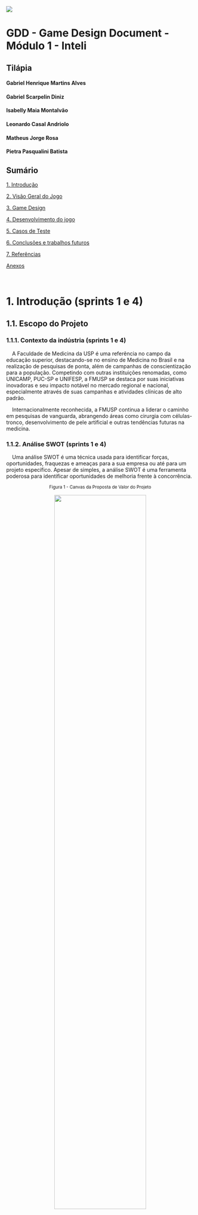 <img src="../src/assets/logointeli.png">


# GDD - Game Design Document - Módulo 1 - Inteli

## Tilápia

#### Gabriel Henrique Martins Alves
#### Gabriel Scarpelin Diniz
#### Isabelly Maia Montalvão
#### Leonardo Casal Andriolo
#### Matheus Jorge Rosa
#### Pietra Pasqualini Batista

## Sumário

[1. Introdução](#c1)

[2. Visão Geral do Jogo](#c2)

[3. Game Design](#c3)

[4. Desenvolvimento do jogo](#c4)

[5. Casos de Teste](#c5)

[6. Conclusões e trabalhos futuros](#c6)

[7. Referências](#c7)

[Anexos](#c8)

<br>


# <a name="c1"></a>1. Introdução (sprints 1 e 4)

## 1.1. Escopo do Projeto

### 1.1.1. Contexto da indústria (sprints 1 e 4)

&nbsp;&nbsp;&nbsp;&nbsp;A Faculdade de Medicina da USP é uma referência no campo da educação superior, destacando-se no ensino de Medicina no Brasil e na realização de pesquisas de ponta, além de campanhas de conscientização para a população. Competindo com outras instituições renomadas, como UNICAMP, PUC-SP e UNIFESP, a FMUSP se destaca por suas iniciativas inovadoras e seu impacto notável no mercado regional e nacional, especialmente através de suas campanhas e atividades clínicas de alto padrão.

&nbsp;&nbsp;&nbsp;&nbsp;Internacionalmente reconhecida, a FMUSP continua a liderar o caminho em pesquisas de vanguarda, abrangendo áreas como cirurgia com células-tronco, desenvolvimento de pele artificial e outras tendências futuras na medicina.

### 1.1.2. Análise SWOT (sprints 1 e 4)

&nbsp;&nbsp;&nbsp;&nbsp;Uma análise SWOT é uma técnica usada para identificar forças, oportunidades, fraquezas e ameaças para a sua empresa ou até para um projeto específico. Apesar de simples, a análise SWOT é uma ferramenta poderosa para identificar oportunidades de melhoria frente à concorrência.

<div align="center">

<sub>Figura 1 - Canvas da Proposta de Valor do Projeto</sub>

<img src="./other/analise_swot.png" width="70%">

<sup>Fonte: Material produzido pelos autores (2024)</sup></div>

&nbsp;&nbsp;&nbsp;&nbsp;Com a análise SWOT, foi possível observar características importantes, tais como os projetos sociais realizados pela Faculdade de Medicina da USP (FMUSP) e a carência de ferramentas tecnológicas para esses projetos sociais. Associados a esses pontos, destacam-se algumas oportunidades, como o amplo público atendido pela FMUSP e, sobretudo, a crescente digitalização mundial. Nesse contexto, o 'Game' foi desenvolvido com o objetivo de atenuar os pontos fracos, potencializar ainda mais os pontos fortes e aproveitar as oportunidades.

### 1.1.3. Descrição da Solução Desenvolvida (sprints 1 e 4)

&nbsp;&nbsp;&nbsp;&nbsp;A falta de conscientização sobre prevenção, primeiros socorros e informações inadequadas sobre queimaduras, em especial em populações vulneráveis, influi na alta incidência de queimaduras, que se torna uma das maiores causas de lesões traumáticas no mundo.<br>

&nbsp;&nbsp;&nbsp;&nbsp;São registrados cerca de 1 milhão de novos casos anualmente no Brasil, e acredita-se que 90% das queimaduras seriam evitadas com devida educação e conscientização da população. Grande parte das queimaduras registradas ocorrem em ambiente residencial e em atividades de lazer, abrangendo, em maioria, homens de 20 a 39 anos. <br>

&nbsp;&nbsp;&nbsp;&nbsp;O game visa conscientizar a população, em especial as vulneráveis, sobre queimaduras, à medida que fornece informações embasadas para estimular a educação de prevenção de queimaduras, além de auxiliar nos primeiros socorros e desmitificar métodos inapropriados de tratamentos.<br>

&nbsp;&nbsp;&nbsp;&nbsp;O game deverá ser acessado pelos smartphones dos estudantes e poderá ser utilizado durante as campanhas de conscientização promovidas pela Faculdade de Medicina da USP ou quando da preferência do usuário. A solução impulsiona os benefícios já fornecidos pelas campanhas de conscientização através de seu aspecto lúdico e divertido de compartilhar informações e combater desinformações. <br>

&nbsp;&nbsp;&nbsp;&nbsp;O critério de sucesso será a satisfação do jogador durante o processo de conscientização através de um game. Para avaliarmos tal critério, uma pesquisa de satisfação será realizada ao final do game, levando em consideração fatores como diversão, jogabilidade e transmissão de conhecimento.


### 1.1.4. Proposta de Valor (sprints 1 e 4)

&nbsp;&nbsp;&nbsp;&nbsp;A proposta de valor, é a essência do que um produto ou serviço oferece aos clientes e como atende às suas necessidades. Desenvolvida em torno do perfil do cliente e da proposta de valor da empresa, a proposta de valor busca alinhar os ganhos desejados, dores enfrentadas e trabalhos a serem realizados pelos clientes com os benefícios oferecidos, problemas resolvidos e produtos/serviços específicos da empresa. Essa ideia foi apresentada por Alexander Osterwalder e sua equipe em seu livro "Value Proposition Design: How to Create Products and Services Customers Want".

<div align="center">

<sub>Figura 2 - Canvas da Proposta de Valor do Projeto</sub>

<img src=".\other\canvas_proposta_valor.png" width="100%">

<sup>Fonte: Material produzido pelos autores (2024)</sup>
</div>

&nbsp;&nbsp;&nbsp;&nbsp;As maneiras pelas quais nosso jogo se conecta com o perfil do cliente, solucionando suas principais necessidades e impulsionando seus atuais ganhos foram esclarecidas com a elaboração desse canvas. Uma estratégia para enfrentar o problema do cliente de maneira objetiva foi traçada em conjunto com a análise SWOT e, com base nessas informações, o desenvolvimento inicial foi iniciado. 

&nbsp;&nbsp;&nbsp;&nbsp;Tendo em vista o perfil do cliente analisado através do *value proposition canvas*, ao observarmos suas dores, ganhos e necessidades, desenvolvemos uma proposta de solução totalmente gamificada. Essa proposta visa envolver os jovens, proporcionando-lhes um ambiente divertido que cumpra o principal objetivo do projeto: a conscientização. Destacamos, sobretudo, a necessidade de algo versátil e atrativo para o público-alvo, oferecendo uma experiência única e divertida, a fim de disseminar entre diversas pessoas e conscientizar cada vez mais a população.

### 1.1.5. Matriz de Riscos (sprints 1 e 4)

&nbsp;&nbsp;&nbsp;&nbsp;A Matriz de Riscos, também chamada de Matriz de Probabilidade e Impacto, é uma ferramenta utilizada para avaliar qual a probabilidade de um evento acontecer e qual o impacto que ele teria na empresa ou projeto.

&nbsp;&nbsp;&nbsp;&nbsp;A matriz é eficiente quando há a necessidade de priorizar os riscos, sejam eles negativos (as ameaças) ou positivos (as oportunidades), ou seja, analisar e visualizar quais riscos merecem mais atenção no momento, auxiliando na criação de planos de ação para prevenir ou potencializar tal risco. 

&nbsp;&nbsp;&nbsp;&nbsp;A fim de gerenciar os riscos do nosso produto, a equipe construiu os gráficos (Imagem XX e Imagem YY) que representam nossas ameaças e oportunidades e, contribuem efetivamente para o planejamento de planos de ação.

<div align="center">

<sub>Figura 3 - Matriz de Riscos</sub>

<img src="./other/matriz_de_riscos.jpg" width="60%">

<sup>Fonte: Material produzido pelos autores (2024)</sup>
</div>

<div align="center">

<sub>Figura 4 - Matriz de Oportunidades</sub>

<img src="./other/matriz_de_oportunidades.png" width="60%">

<sup>Fonte: Material produzido pelos autores (2024)</sup>
</div>

\# | Plano de ações:
--- | ---
1 | Atraso nas entregas dos afazeres: Apesar da equipe ser bem organizada com prazos e datas, o atraso nas entregas do backlog tem probabilidade de ocorrência média e impacto também médio. A solução ideal é realizar encontros breves diariamente (daily), para que todos os membros do grupo estejam cientes do andamento das funções individuais e coletivas, evitando sobrecargas e obstáculos desnecessários no desenvolvimento do projeto.
2 | Queda da internet durante o desenvolvimento do projeto: De forma geral, quedas e instabilidades na conexão estão fora do controle da equipe, sendo assim, não há efetivamente o que fazer além de esperar. No entanto, a probabilidade de que isso aconteça é baixa e o impacto seria médio, pois parte do desenvolvimento do projeto não requer uma conexão constante à internet.
3 | Falha no sistema do jogo: Para evitar falhas no sistema, a equipe realizará diversos testes para assegurar que tudo ocorrerá como o planejado. Caso aconteça algum imprevisto ou equívoco da nossa parte, realizaremos uma análise profunda para encontrar a raiz do problema e consertá-la.
4 | Não achar equilíbrio entre diversão e educação: Um dos nossos principais desafios é criar um jogo que conscientize a população, e que, ao mesmo tempo, seja divertido e envolvente. Caso o jogo seja focado na diversão, falharemos na entrega de educação, e vice-versa. Para tentar evitar ao máximo essa problemática, faremos testes com pessoas à nossa volta que sejam do público alvo do jogo para que termos críticas e feedbacks no que melhorar.
5 | O usuário não aprender com o jogo: Como um dos objetivos é a conscientização através do jogo, algumas soluções que a equipe entende como necessária e irá implementar para evitar o risco do usuário não aprender com o jogo são, garantir que o conteúdo educacional seja apresentado de maneira clara e concisa, aplicar o conhecimento adquirido em minigames durante o jogo e, utilizar de efeitos sonoros para indicar que uma ação foi satisfatória ou não. 
6 | Falta de comprometimento do grupo: A equipe está bastante empenhada para que o desenvolvimento do projeto seja o mais agradável possível, por isso essa problemática apresenta baixa probabilidade de ocorrência, no entanto, o impacto que a falta de comprometimento teria é alta e o melhor plano de ação para prevenir isso é a comunicação transparente e amigável entre os membros.
7 | Usuário sem acesso às tecnologias necessárias para jogar: Um dos principais motivos para a criação desse jogo é com o intuito de levar o conhecimento a todos, mas principalmente para aqueles que não tem fácil acesso à educação. Por esse motivo, a acessibilidade é uma prioridade e preocupação para a equipe. Para atingir  o máximo de usuário possível, a equipe tentará de tudo para oferecer o jogo além de mobile, mas que também funcione em uma versão web. Além disso, o jogo poderá ser executado em dispositivos mais antigos e que tenham menos capacidade de processamento. 
8 | Problemas com a trilha sonora: Uma ameaça de probabilidade e impacto baixos, pois se houver qualquer imprevisto com a trilha sonora, isso não irá impactar a mensagem ou a jogabilidade do jogo. O plano de ação é analisar e entender a raiz do problema e efetuar as alterações necessárias, além de realizar diversos testes em dispositivos diferentes.
9 | Erros/Alterações visuais (ex: erros gramaticais): Ainda que a equipe Tilápia seja cuidadosa, é normal que aconteçam erros e alterações visuais durante o desenvolvimento do jogo. Por se tratar de falhas relativamente simples de serem resolvidas, o impacto acaba sendo baixo. A solução mais eficiente para ambos é a atenção redobrada para evitar erros e, no caso das alterações puramente estéticas, para não tirar o foco do que realmente importa.
10 | O usuário não se engaja com o jogo: Por ser um jogo com o intuito educativo, é possível que haja problemas no engajamento do usuário. Para evitar ao máximo essa problemática, a equipe desenvolverá no jogo elementos de recompensa para motivar o usuário, como por exemplo, método de pontuação e vida, quiz e tempos limitados para a realização dos objetivos. Além disso, o jogo fica cada vez mais desafiador à medida que o jogador ganha experiência e familiaridade. 
11 | Sobrecarga em relação à habilidades (ex: membros que sabem programar melhor que outros): A probabilidade de haver uma sobrecarga de funções nos membros que têm mais facilidade e familiaridade com programação é alta, no entanto isso terá um impacto significativo à medida que as responsabilidades ficarão desproporcionais em relação ao resto do grupo. Para esse problema, a solução é misturar o grupo para que todos trabalhem em todas as áreas do projeto, mesmo aqueles que têm dificuldades.
12 | O usuário tem dificuldade em entender a dinâmica e mecânica do jogo: Entender como se joga um jogo é essencial para o sucesso do mesmo e a falha na compreensão pode gerar estresse e desinteresse. Para que isso não aconteça, a jogabilidade deve estar alinhada com nível do usuário e o tutorial deve ser bem informativo e esclarecedor, para que o jogo siga um fluxo divertido e intuitivo.
13 | Concorrência com outros jogos: A concorrência com outros jogos é um risco de probabilidade alta e impacto também alto, visto que poderíamos perder clientes, dito isso, uma solução viável seria desenvolver novas estratégias de marketing para o jogo e garantir atualizações que inovem o produto.

## 1.2. Requisitos do Projeto (sprints 1 e 2)

&nbsp;&nbsp;&nbsp;&nbsp;Esta seção tem como objetivo fornecer uma visão abrangente e detalhada dos requisitos essenciais que orientarão o desenvolvimento do projeto. Aqui, serão delineadas as funcionalidades, características e restrições fundamentais para garantir a compreensão unificada entre a equipe de desenvolvimento e o cliente.

<div align="center">
<sub>Tabela X - Requisitos do cliente</sub>
</div>

\# | Requisito do cliente 
--- | ---
1|Ensinar quais são as três camadas da pele;
2|Falar sobre a espessura das camadas da pele e qual a relação delas com os tipos de queimadura;
3|Definir os diferentes tipos de queimadura;
4|Dizer por que uma queimadura profunda não dói;
5|O jogo deve ser compatível com mobile;
6|A paleta de cores deve ser da FMUSP e do INTELI;
7|Tempo limitado apenas com a intenção de capacitação, sendo uma experiência única, de aproximadamente 15 minutos;
8|Jogo tem de atrair o interesse dos alunos;
9|Deve ter recompensas, pontuação, recordes;
10|Pode ser expandido para fora das escolas;
11|O jogo não aborda formas de tratamento;
12|Focar na prevenção e no que NÃO fazer;
13|Desmistificação de mitos.

\# | Requisito do grupo 
--- | ---
1 | No jogo deve ser implementado um menu inicial com um botão “inciar”;
2 |O jogo deve conter uma sala de recepção, sala de espera para os pacientes, Farmácia com questionário e uma biblioteca com livros para se adquirir conhecimento;
3 |Deve ser adicionado ao jogo um sistema de recompensa tendo como base o tempo de atendimento, os acertos no questionário e a satisfação do cliente;
4 |Adicionar efeitos sonoros, música de fundo por meio do framework phaser; 
5 | deve ter animações que serão feitas com spritesheet;
6 |Irá conter uma arte gráfica pixelada, feita com auxílio do piskel;
7 |Inputs de movimentação com o touch screen de dispositivos mobile
8 |Implementação de movimento vetorial para normalização de velocidade;
9 |Programar mudança de cenas para ter um código funcional do menu;
10 |Adicionar animações ao personagem com spritesheet;
11 |Adicionar tecla de input para interação com outros objetos ou personagens;
12 |Fazer quiz na Farmácia com mudança de cenas;
13 |O jogo deve ser rápido, com um tempo de duração de em média 10 minutos;
14 |Terá possibilidade de rejogabilidade;
15 |Adquirir pontos em forma de conhecimento e remédio com estilo mágico para não passar a impressão de ser um remédio verdadeiro;
16 |Ter a logo do Hospital das Clínicas, entre outras referências;
17 |Ter uma grande sala com foco no personagem, utilizando dinâmica de câmeras;
18 |Caixa de diálogo com NPC para instruir o personagem principal sobre quais serão seus próximos passos.

&nbsp;&nbsp;&nbsp;&nbsp;Listar esses pontos em uma tabela auxiliou o grupo a se organizar melhor para a produção de requisitos alinhados com os do cliente e a ter um maior entendimento do projeto, visando sempre o atenditmento dos pedidos do cliente. E, ao mesmo tempo, ajudou o grupo a organizar as tarefas de forma eficiente, ou seja, abrangendo todos os pontos listados e propotcionando uma divisão igualitária dessas tarefas.

## 1.3. Público-alvo do Projeto (sprint 2)

&nbsp;&nbsp;&nbsp;&nbsp;De acordo com Kotler (2000), também conhecido como o “pai do marketing”, o público alvo é o grupo de consumidores que possui necessidades semelhantes àquelas que a empresa atende. O público alvo pode ser dividido em diversos fatores tais quais: geografia, demografia, psicografia e comportamento. 

&nbsp;&nbsp;&nbsp;&nbsp;O nosso jogo é pensado e destinado à adolescentes e jovens adultos que fazem parte de comunidades e regiões carentes com acesso limitado à educação, visto que o objetivo principal do projeto é a conscientização e 90% dos incidentes envolvendo queimaduras são reportados em locais onde a população é leiga. 


&nbsp;&nbsp;&nbsp;&nbsp;Portanto, para que a magnitude da influência e impacto gerado do nosso produto seja positiva, definimos o público alvo levando em consideração os aspectos demográficos, especificamente a idade, renda e educação. 
Posto isso, foi entendido que a definição adequada do público alvo aumenta a magnitude da influência e impacto gerado, o que vai de acordo com o nosso objetivo principal.

# <a name="c2"></a>2. Visão Geral do Jogo (sprint 2)

## 2.1. Objetivos do Jogo (sprint 2)

&nbsp;&nbsp;&nbsp;&nbsp;O objetivo de um jogo geralmente é a meta que os jogadores devem alcançar para vencer ou progredir. Pode envolver completar tarefas específicas, resolver quebra-cabeças, derrotar inimigos, acumular pontos, entre outros desafios.

&nbsp;&nbsp;&nbsp;&nbsp;Para o nosso jogo, o objetivo é atender o máximo de pacientes em um tempo determinado passando por um ciclo de estudo e prática, obtendo assim uma pontuação final que pode ser superada a cada novo ciclo. Isso incentiva que os jogadores equilibram eficiência no atendimento e aprimoramento de habilidades através da aprendizagem.

## 2.2. Características do Jogo (sprint 2)

### 2.2.1. Gênero do Jogo (sprint 2)

&nbsp;&nbsp;&nbsp;&nbsp;O gênero se refere à classificação ou categoria que descreve o estilo e a mecânica de jogo predominantes. Cada gênero tem características específicas que definem como os jogadores interagem com o jogo e o que podem esperar dele em termos de jogabilidade, narrativa e objetivos.

&nbsp;&nbsp;&nbsp;&nbsp;O nosso jogo simula a atuação de um médico na triagem dos pacientes, portanto seu gênero é simulação. Como tal, o jogo oferece uma experiência imersiva e educativa, onde os jogadores podem aprender sobre prevenção de queimaduras e sobre o que deve-se ou não fazer logo após se queimar.

### 2.2.2. Plataforma do Jogo (sprint 2)

&nbsp;&nbsp;&nbsp;&nbsp;A plataforma de um jogo se refere ao ambiente ou sistema no qual o jogo é executado. Isso inclui dispositivos como computadores, consoles de videogame, smartphones, tablets, entre outros, e também o sistema operacional ou plataforma online que suporta a execução do jogo.

&nbsp;&nbsp;&nbsp;&nbsp;O jogo será desenvolvido para dispositivos móveis, como smartphones e tablets, e oferecerá uma experiência acessível e portátil. A interface será otimizada para telas sensíveis ao toque, permitindo aos jogadores interagirem intuitivamente com os elementos do jogo. Além disso, a natureza móvel desses dispositivos permitirá que os jogadores acessem o jogo em qualquer lugar, tornando-o conveniente para ser usado na educação.

&nbsp;&nbsp;&nbsp;&nbsp;A aplicação também poderá ser acessado via web, oferecendo flexibilidade adicional aos jogadores, que poderão jogar diretamente de seus navegadores sem a necessidade de downloads adicionais. Isso tornará o jogo acessível a uma ampla gama de dispositivos, garantindo que mais pessoas possam participar e aprender sobre a importância da prevenção de queimaduras.

### 2.2.3. Número de jogadores (sprint 2)

&nbsp;&nbsp;&nbsp;&nbsp;O número de jogadores de um jogo refere-se à quantidade de participantes que podem jogar simultaneamente ou de forma sequencial. Esse aspecto é fundamental na definição da dinâmica do jogo, determinando se é um jogo para um único jogador, para dois jogadores, ou para múltiplos jogadores. O número de jogadores pode influenciar elementos como competição, colaboração, estratégia e interação social dentro do jogo.

&nbsp;&nbsp;&nbsp;&nbsp;No contexto do nosso jogo sobre prevenção de queimaduras, a opção de um jogador oferecerá uma experiência individualizada e centrada no aprendizado. Isso permitirá um foco maior na absorção de informações e na prática de habilidades específicas, como identificar riscos de queimaduras e tomar decisões preventivas adequadas. Além disso, jogar sozinho pode facilitar a personalização da experiência de acordo com o ritmo e as necessidades individuais do jogador.

### 2.2.4. Títulos semelhantes e inspirações (sprint 2)

&nbsp;&nbsp;&nbsp;&nbsp;Títulos semelhantes e inspirações de um jogo referem-se a outros jogos que compartilham características, temas, mecânicas de jogo ou atmosfera semelhantes com o jogo que está sendo desenvolvido. Ao analisar títulos semelhantes, podemos identificar elementos que foram bem-sucedidos em outros jogos e incorporá-los ao nosso próprio projeto. Já as inspirações nos forneceram uma fonte de criatividade e direção para o desenvolvimento do jogo.

&nbsp;&nbsp;&nbsp;&nbsp;Para a concepção do jogo, foram utilizados os seguites jogos como referência de jogabilidade e design:

* [Overcooked](https://www.team17.com/games/overcooked/)<br>
* [Hospital Questiona](https://metodoquestiona.com.br/)<br>
* [Stardew Valley](https://www.stardewvalley.net/)<br>

### 2.2.5. Tempo estimado de jogo (sprint 5)

*Ex. O jogo pode ser concluído em 3 horas passando por todas as fases.*

*Ex. cada partida dura até 15 minutos*

# <a name="c3"></a>3. Game Design (sprints 2 e 3)

## 3.1. Enredo do Jogo (sprints 2 e 3)

&nbsp;&nbsp;&nbsp;&nbsp;O jogador encarna o papel de Residente, um jovem médico recentemente formado, prestes a iniciar sua jornada no desafiador mundo da medicina. Ao ingressar na equipe do pronto-socorro de queimaduras, ele é guiado pela experiente Dra. Tina, uma figura respeitada no campo da medicina de emergência.

&nbsp;&nbsp;&nbsp;&nbsp;Inicialmente, o Residente é confrontado com situações desafiadoras e momentos de incerteza, nos quais sua inexperiência se manifesta de maneira evidente. No entanto, à medida que ele se envolve em diagnósticos, tratamentos de emergência e tomadas de decisão rápidas, ele começa a perceber que sua verdadeira jornada como médico está apenas começando.

&nbsp;&nbsp;&nbsp;&nbsp;Ao longo do jogo, o Residente é confrontado com uma série de desafios que testam suas habilidades técnicas, sua eficiência e sua ética . Ele se encontra diante de pacientes cujas vidas dependem de suas decisões, exigindo coragem e determinação para superar obstáculos e salvar vidas.

&nbsp;&nbsp;&nbsp;&nbsp;À medida que o Residente avança em sua jornada, ele não apenas ganha confiança em suas habilidades clínicas, mas também cresce como profissional. Ele aprende lições importantes sobre a prevenção de queimaduras e o domínio sobre os procedimentos de primeiros socorros.

## 3.2. Personagens (sprints 2 e 3)

### 3.2.1. Controláveis

&nbsp;&nbsp;&nbsp;&nbsp;O termo "personagem controlável" refere-se àqueles avatares que são comandados pelo jogador através de comandos de movimento, ações, combate, dentre outros.

&nbsp;&nbsp;&nbsp;&nbsp;O jogo referido neste documento terá apenas um personagem controlável em jogo, porém o jogador poderá selecionar o sexo do protagonista, ou seja, haverá duas opções: O residente médico protagonista masculino e a residente médica protagonista feminina. Não será possível jogar com mais de um personagem controlável ao iniciar o jogo, portanto ele só poderá ser alterado quando o jogador retornar ao menu inicial. O nome do personagem controlável masculino é X e Y, o nome da protagonista feminina. O avatar controlável será um(a) residente médico(a) especializando-se na área de cirurgia plásticas, especialmente em casos de pacientes que sofreram queimaduras. X ou Y é guiado pela Dra. Tina durante seu expediente e possui habilidades para atender os pacientes, consultar livros na Biblioteca para adquirir conhecimento e responder às perguntas na Farmácia para receber o remédio (fictício) necessário para tratar o cliente.

### 3.2.2. Non-Playable Characters (NPC)


&nbsp;&nbsp;&nbsp;&nbsp;Personagens não controláveis (NPCs) são avatares que o jogador não possui controle direto, portanto não comandam seus movimentos e ações específicas. Em nosso projeto, haverá vários NPCs, dos quais 6 representarão os pacientes a serem atendidos pelo jogador através do personagem principal e um será a Dra. Tina, NPC responsável por guiar o jogador sobre o fluxo de jogabilidade e tutoriais em pontos específicos.

### 3.2.3. Diversidade e Representatividade dos Personagens

&nbsp;&nbsp;&nbsp;&nbsp;Considerando as personagens do game, analise se estas estão alinhadas ao público-alvo do jogo (seção 1.3), e compare-as dentro da realidade da sociedade brasileira. Por fim, discorra sobre qual é o impacto esperado da escolha dessas personagens.

## 3.3. Mundo do jogo (sprints 2 e 3)

### 3.3.1. Locações Principais e/ou Mapas (sprints 2 e 3)

&nbsp;&nbsp;&nbsp;&nbsp;O jogo se passa em um fase única e cíclica composta pelos seguintes ambientes:

&nbsp;&nbsp;&nbsp;&nbsp;Sala de Triagem: Onde os pacientes chegam ao hospital e são inicialmente avaliados pelo jogador, que, no papel do médico residente, avalia a gravidade das queimaduras dos pacientes. 

&nbsp;&nbsp;&nbsp;&nbsp;Consultório: Após a triagem, o paciente se desloca para o consultório, onde aguarda o médico voltar com seu tratamento.

&nbsp;&nbsp;&nbsp;&nbsp;Biblioteca: Um ambiente onde o jogador pode acessar informações sobre prevenção de queimaduras e procedimentos de primeiros socorros de acordo com o paciente que está atendendo.

&nbsp;&nbsp;&nbsp;&nbsp;Farmácia: Lugar em que o jogador aplica os conhecimentos adquiridos para que consiga o remédio (representativo) correto para que consiga tratar o paciente.

<div align="center">

<sub>Figura 5 - Mapa do Jogo</sub>

<img src="./other/mapa1.png" width="60%">

<sup>Fonte: Material produzido pelos autores (2024)</sup>
</div>

### 3.3.2. Navegação pelo mundo (sprints 2 e 3)

&nbsp;&nbsp;&nbsp;&nbsp;O jogador controla o médico residente, utilizando controles direcionais de dispositivos móveis tocando na tela e arrastando o dedo na direção desejada, possibilitando a movimentação de uma área para outra dentro dos limites do hospital e interagindo com possíveis objetos e pacientes por meio de uma colisão.

&nbsp;&nbsp;&nbsp;&nbsp;No jogo, o acesso às diferentes salas e ambientes é automático e não requer desbloqueio. No entanto, para interagir com objetos e pacientes e acessar certas funcionalidades, existem condições específicas a serem cumpridas.

&nbsp;&nbsp;&nbsp;&nbsp;Na sala de triagem, o jogador pode se mover livremente e deve se aproximar de um paciente para visualizar e avaliar seu prontuário. Após a avaliação, o paciente é transferido automaticamente para o consultório.

&nbsp;&nbsp;&nbsp;&nbsp;A Biblioteca está disponível para o Residente a qualquer momento. Para acessar as informações, basta colidir com uma estante. O conteúdo da Biblioteca permanece o mesmo, independente do paciente sendo atendido.

&nbsp;&nbsp;&nbsp;&nbsp;Na Farmácia, o Residente deve colidir com um objeto para iniciar um jogo de perguntas. As perguntas variam de acordo com o histórico do paciente, tornando essa funcionalidade disponível apenas após a triagem. Ao responder corretamente, o jogador recebe uma pílula de tratamento.

&nbsp;&nbsp;&nbsp;&nbsp;O Residente retorna ao consultório, onde o paciente o espera, para administrar o tratamento após identificar a medicação correta. Esse procedimento só é possível se o médico tiver triado o paciente corretamente e recebido a medicação após o quiz.


### 3.3.3. Condições climáticas e temporais (sprints 2 e 3)

&nbsp;&nbsp;&nbsp;&nbsp;No jogo, o tempo é um elemento que adiciona diversão e desafio à experiência do jogador. 
Um cronômetro é utilizado para medir o tempo que o jogador tem para completar cada ciclo de cuidado com o paciente no pronto-socorro de queimaduras. 

&nbsp;&nbsp;&nbsp;&nbsp;O desafio está em cumprir o máximo de ciclos no tempo estipulado, o que cria uma sensação de urgência e emoção. O jogador é recompensado com pontuações mais altas por sua eficiência e rapidez, incentivando repetições para melhorar o desempenho. No entanto, erros resultam na perda de tempo, tornando essencial tomar decisões cuidadosas e precisas durante o jogo. 

&nbsp;&nbsp;&nbsp;&nbsp;Em resumo, o cronômetro adiciona dinamismo e intensidade à jogabilidade, mantendo os jogadores engajados e focados em suas tarefas.

### 3.3.4. Concept Art (sprint 2)

As Concepts Arts são desenhos desenvolvidos com o objetivo de conceituar elementos do jogo como personagens, itens, cenários, etc.

Para nosso jogo, as concepts arts desenvolvidas estão listadas abaixo:

<div align="center">

<sub>Figura 6 - Concept Art do Mapa</sub>

<img src="./other/MapConceptArt.png" width="80%">

<sup>Fonte: Material produzido pelos autores (2024)</sup>

</div>

&nbsp;&nbsp;&nbsp;&nbsp;A Figura 6: Concept Art representando o Mapa do Jogo.

<div align="center">

<sub>Figura 7 - Concept Art do Prontuário</sub>

<img src="./other/ConceptArt_Prontuario.jpeg" width="40%">

<sup>Fonte: Material produzido pelos autores (2024)</sup>

</div>

&nbsp;&nbsp;&nbsp;&nbsp;A Figura 7: Concept Art do prontuário dos pacientes.

<div align="center">

<sub>Figura X - Concept Art da Página de Livros</sub>

<img src="./other/ConceptArt_Livro.jpg" width="40%">

<sup>Fonte: Material produzido pelos autores (2024)</sup>

</div>

Figura 3: Concept Art da Página do Livro.

### 3.3.5. Trilha sonora (sprint 3)

*Descreva a trilha sonora do jogo, indicando quais músicas serão utilizadas no mundo e nas fases. Utilize listas ou tabelas para organizar esta seção. Caso utilize material de terceiros em licença Creative Commons, não deixe de citar os autores/fontes.*

*Exemplo de tabela*
\# | titulo | ocorrência | autoria
--- | --- | --- | ---
1 | tema de abertura | tela de início | própria
2 | tema de combate | cena de combate com inimigos comuns | Hans Zimmer
3 | ... 

## 3.4. Inventário e Bestiário (sprint 3)

### 3.4.1. Inventário

*\<opcional\> Caso seu jogo utilize itens ou poderes para os personagens obterem, descreva-os aqui, indicando títulos, imagens, meios de obtenção e funções no jogo. Utilize listas ou tabelas para organizar esta seção. Caso utilize material de terceiros em licença Creative Commons, não deixe de citar os autores/fontes.* 

*Exemplo de tabela*
\# | item |  | como obter | função | efeito sonoro
--- | --- | --- | --- | --- | ---
1 | moeda | <img src="../assets/coin.png"> | há muitas espalhadas em todas as fases | acumula dinheiro para comprar outros itens | som de moeda
2 | madeira | <img src="../assets/wood.png"> | há muitas espalhadas em todas as fases | acumula madeira para construir casas | som de madeiras
3 | ... 

### 3.4.2. Bestiário

*\<opcional\> Caso seu jogo tenha inimigos, descreva-os aqui, indicando nomes, imagens, momentos de aparição, funções e impactos no jogo. Utilize listas ou tabelas para organizar esta seção. Caso utilize material de terceiros em licença Creative Commons, não deixe de citar os autores/fontes.* 

*Exemplo de tabela*
\# | inimigo |  | ocorrências | função | impacto | efeito sonoro
--- | --- | --- | --- | --- | --- | ---
1 | robô terrestre | <img src="../assets/inimigo2.PNG"> |  a partir da fase 1 | ataca o personagem vindo pelo chão em sua direção, com velocidade constante, atirando parafusos | se encostar no inimigo ou no parafuso arremessado, o personagem perde 1 ponto de vida | sons de tiros e engrenagens girando
2 | robô voador | <img src="../assets/inimigo1.PNG"> | a partir da fase 2 | ataca o personagem vindo pelo ar, fazendo movimento em 'V' quando se aproxima | se encostar, o personagem perde 3 pontos de vida | som de hélice
3 | ... 

## 3.5. Gameflow (Diagrama de cenas) (sprint 2)

*Posicione aqui seu "storyboard de programação" - o diagrama de cenas do jogo. Indique, por exemplo, como o jogo começa, quais opções o jogador tem, como ele avança nas fases, quais as condições de 'game over', como o jogo reinicia. Seu diagrama deve representar as classes, atributos e métodos usados no jogo.*

&nbsp;&nbsp;&nbsp;&nbsp;Um Diagrama de Cenas é uma ferramenta utilizada para auxiliar na organização do desenvolvimento técnico do jogo, apresentando as cenas do projeto e suas relações com outras cenas, exibindo os caminhos possíveis e bloqueios.

<div align="center">

<sub>Figura X - Visão geral do Diagrama de Cenas</sub>

<img src="./other/diagrama_geral.png" width="80%">

<sup>Fonte: Material produzido pelos autores (2024)</sup>

</div>

&nbsp;&nbsp;&nbsp;&nbsp;1 - Ao abrir o menu e clicar no botão “JOGAR”, o jogo iniciará. A tela inicial do jogo se passa no hospital onde chegarão os pacientes a serem orientados, vítimas de queimaduras.

<div align="center">

<sub>Figura X - Menu do Jogo</sub>

<img src="./other/menu.png" width="80%">

<sup>Fonte: Material produzido pelos autores (2024)</sup>

</div>

&nbsp;&nbsp;&nbsp;&nbsp;2 - No Hall Principal do Hospital, o jogador poderá ir para a Biblioteca, onde poderá ler livros sobre primeiros socorros, tratamento e prevenção de queimaduras. No entanto, apesar do jogador poder ir à Farmácia, ela estará bloqueada, pois nenhum paciente foi atendido.

<div align="center">

<sub>Figura X - Hospital</sub>

<img src="./other/hospital.png" width="80%">

<sup>Fonte: Material produzido pelos autores (2024)</sup>

</div>

&nbsp;&nbsp;&nbsp;&nbsp;3 - Após recepcionar o paciente no Hall Principal, o médico se dirigirá a Triagem, onde realizará a triagem do paciente para investigar como o trauma foi causado. 

<div align="center">

<sub>Figura X - Triagem</sub>

<img src="./other/triagem.png" width="80%">

<sup>Fonte: Material produzido pelos autores (2024)</sup>

</div>

&nbsp;&nbsp;&nbsp;&nbsp;4 - Após a triagem, o médico deverá ir à biblioteca para estudar sobre primeiros socorros, métodos de prevenção sobre o caso de seu paciente e mitos a serem desmistificados. 

<div align="center">

<sub>Figura X - Biblioteca</sub>

<img src="./other/biblioteca.png" width="80%">

<sup>Fonte: Material produzido pelos autores (2024)</sup>

</div>

&nbsp;&nbsp;&nbsp;&nbsp;5 - Com o conhecimento adquirido na biblioteca, o médico agora pode ir à Farmácia (bloqueada caso não antes realizar a triagem do paciente) e realizar o quiz para aquisição do remédio para tratamento do paciente.

<div align="center">

<sub>Figura X - Farmácia</sub>

<img src="./other/farmacia.png" width="80%">

<sup>Fonte: Material produzido pelos autores (2024)</sup>

</div>

&nbsp;&nbsp;&nbsp;&nbsp;6 - Adquirindo o remédio, o médico deverá entregá-lo ao paciente, que estará na Sala de Espera, concluindo o ciclo de vida deste NPC no jogo e rendendo pontos ao jogador.

<div align="center">

<sub>Figura X - Sala de Espera</sub>

<img src="./other/sala_espera.png" width="80%">

<sup>Fonte: Material produzido pelos autores (2024)</sup>

</div>

&nbsp;&nbsp;&nbsp;&nbsp;7 - É importante notar que na etapa 2, o Jogador tem a opção de seguir um caminho diferente do ideal para o andamento do ciclo de jogo, indo à Biblioteca antes de inicializar o tratamento de um paciente na Triagem.

<div align="center">

<sub>Figura X - Caminho a Biblioteca</sub>

<img src="./other/biblioteca_7.png" width="80%">

<sup>Fonte: Material produzido pelos autores (2024)</sup>

</div>

&nbsp;&nbsp;&nbsp;&nbsp;8 - Apesar de ser possível a passagem para a Biblioteca, o Jogador não estará permitido ir à Farmácia, dado que ainda não inicializou o atendimento a nenhum paciente e, portanto, não terá que responder a um Quiz específico.

<div align="center">

<sub>Figura X - Farmácia Bloqueada</sub>

<img src="./other/farmacia_block.png" width="80%">

<sup>Fonte: Material produzido pelos autores (2024)</sup>

</div>

## 3.6. Regras do jogo (sprint 3)

*Descreva aqui as regras do seu jogo: objetivos/desafios, meios para se conseguir alcançar*

*Ex. O jogador deve pilotar o carro e conseguir terminar a corrida dentro de um minuto sem bater em nenhum obstáculo.*

*Ex. O jogador deve concluir a fase dentro do tempo, para obter uma estrela. Se além disso ele coletar todas as moedas, ganha mais uma estrela. E se além disso ele coletar os três medalhões espalhados, ganha mais uma estrela, totalizando três. Ao final do jogo, obtendo três estrelas em todas as fases, desbloqueia o mundo secreto.*  

## 3.7. Mecânicas do jogo (sprint 3)

*Descreva aqui as formas de controle e interação que o jogador tem sobre o jogo: quais os comandos disponíveis, quais combinações de comandos, e quais as ações consequentes desses comandos. Utilize listas ou tabelas para organizar esta seção.*

*Ex. Em um jogo de plataforma 2D para desktop, o jogador pode usar as teclas WASD para mecânicas de andar, mirar para cima, agachar, e as teclas JKL para atacar, correr, arremesar etc.*

*Ex. Em um jogo de puzzle para celular, o jogador pode tocar e arrastar sobre uma peça para movê-la sobre o tabuleiro, ou fazer um toque simples para rotacioná-la*

# <a name="c4"></a>4. Desenvolvimento do Jogo

## 4.1. Desenvolvimento preliminar do jogo (sprint 1)

&nbsp;&nbsp;&nbsp;&nbsp;A primeira versão do jogo possui duas cenas, uma de início e uma de jogo. Ambas possuem arte gráfica provisória e foram desenvolvidas com o intuito de serem apresentadas na reunião com o parceiro ao final do Sprint 1.

<!-- <p align=center><img src="other\sprint_1_item_4.1_files\figura1.png" alt="Figura 1" width="400"/></p>
<p align=center style="font-size:1em">Figura 1: Cena de início</p>
<p align=center><img src="other\sprint_1_item_4.1_files\figura2.png" alt="Figura 2" width="400"/></p>
<p align=center style="font-size:1em">Figura 2: Cena de jogo</p> -->

<p align=center style="font-size:1em">Figura x: Cenas de jogo</p>

<p align="middle">
  <img src="other\sprint_1_item_4.1_files\figura1.png" width="400" />

  <img src="other\sprint_1_item_4.1_files\figura2.png" width="400" /> 

</p>
<p align=center style="font-size:1em">Fonte: Material produzido pelos autores (2024)</p>

&nbsp;&nbsp;&nbsp;&nbsp;A cena de início é uma artimanha de programação e será transformada futuramente em um arquivo JavaScript separado ao adquirirmos o conhecimento para tal. De momento, criamos duas imagens, um layer a frente das outras, e as removemos por um evento acionado pelo clique do mouse no botão “Jogar”.
<!-- 
<p align=center><img src="other\sprint_1_item_4.1_files\figura3.png" alt="Figura 3" width="400"/></p>
<p align=center style="font-size:1em">Figura 3: Fundo da Cena de início</p>
<p align=center><img src="other\sprint_1_item_4.1_files\figura4.png" alt="Figura 4" width="400"/></p>
<p align=center style="font-size:1em">Figura 4: Botão de Jogar</p> -->

<p align=center style="font-size:1em">Figura X: Cena de início</p>
<p align="middle">
  <img src="other\sprint_1_item_4.1_files\figura3.png" width="400" />
  <img src="other\sprint_1_item_4.1_files\figura4.png" width="400" /> 
</p>
<p align=center style="font-size:1em">Fonte: Material produzido pelos autores (2024)</p>

&nbsp;&nbsp;&nbsp;&nbsp;A cena de jogo é composta por duas imagens também, uma simulando o cenário do jogo e outra, o personagem jogável, uma figura de médico. O personagem possui movimento direcional controlado pelas teclas WASD, como será exposto abaixo. Adaptações para os _inputs_ estão listados abaixo.

<!-- <p align=center><img src="other\sprint_1_item_4.1_files\figura5.png" alt="Figura 5" width="400"/></p>
<p align=center style="font-size:1em">Figura 5: Imagem do Cenário</p>
<p align=center><img src="other\sprint_1_item_4.1_files\figura6.png" alt="Figura 6" width="80"/></p>
<p align=center style="font-size:1em">Figura 6: Imagem do Personagem</p> -->

<p align=center style="font-size:1em">Figura X: Cena de jogo</p>
<p align="middle">
  <img src="other\sprint_1_item_4.1_files\figura5.png" width="400" />
  <img src="other\sprint_1_item_4.1_files\figura6.png" width="100" /> 
</p>
<p align=center style="font-size:1em">Fonte: Material produzido pelos autores (2024)</p>

&nbsp;&nbsp;&nbsp;&nbsp;Para iniciar a explicação do código, dentro do arquivo `“cena1.js”`, carregamos as imagens na função `preload()` e as criamos na função `create()`, como mostrado a seguir.

```js
function preload() {
    // Carregamento de imagens
    this.load.image('cenaHospital', 'assets/cenaHospital.png'); // Fundo da cena do Hospital
    this.load.image('cenaMainMenu', 'assets/cenaMainMenu.png'); // Fundo da cena do Main Menu
    this.load.image('botaoJogar', 'assets/botaoJogar.png');     // Imagem para botaoJogar
    this.load.image('medico', 'assets/medico.png');             // Imagem para medico
    }
```
```js
function create () {
    // Carrega a cena Main Menu
    mainMenu = this.add.image(667, 362, 'cenaMainMenu').setDepth(2).setScale(1.005);    // setDepth -> Muda profundidade para frente
    botaoJogar = this.add.image(830, 575, 'botaoJogar').setInteractive().setDepth(2);
```
```js
    // Cena Hospital
    this.add.image(667, 362, 'cenaHospital');       // Cria e posiciona o Fundo
    medico = this.add.image(400, 300, 'medico');    // Cria e posiciona o Medico
    medico.setFlip(true, false);                    // Ajusta a orientação do Medico
```
&nbsp;&nbsp;&nbsp;&nbsp;Após o carregamento das imagens da cena do menu, configuramos uma série de eventos que ajustam o comportamento da imagem da setinha ao passar sobre o botão "Jogar" e o que ocorre ao clicá-lo.
```js
// Ajuste visual da imagem do mouse para fornecer feedback que o botão jogar é interativo
    botaoJogar.on("pointerover", () => {        // Evento de passar o mouse sobre o botaoJogar
        this.input.setDefaultCursor("pointer"); // Cursor vira mãozinha
    });
    botaoJogar.on("pointerout", () => {         // Evento de retirar o mouse do botaoJogar
        this.input.setDefaultCursor("default"); // Cursor vira setinha
    });

    // Evento disparado ao clicar no botão (Código temporário apenas para demonstração da funcionalidade na sprint 1)
    botaoJogar.on("pointerdown", () => {        // Evento de click do mouse
        mainMenu.destroy();                     // Remoção da imagem mainMenu da tela
        botaoJogar.destroy();                   // Remoção da imagem botaoJogar da tela
        this.input.setDefaultCursor("default"); // Retorno do cursor do mouse para setinha
    });
```
&nbsp;&nbsp;&nbsp;&nbsp;Após o clique do botão jogar e remoção dos elementos da cena inicial, foram implementados os controles básicos de movimento para o personagem utilizando as teclas WASD do teclado. O código da movimentação começou com a definição de um objeto para cada tecla na função `create()`. Por exemplo, o objeto `keyA` recebeu o _input_ da tecla “A” do teclado, como visto abaixo. 
```js
    // Inicializa as variáveis para movimentação do personagem
    keyA = this.input.keyboard.addKey(Phaser.Input.Keyboard.KeyCodes.A); 
    keyW = this.input.keyboard.addKey(Phaser.Input.Keyboard.KeyCodes.W); // O código de cada tecla e o modo pelo qual devemos "chamá-la"
    keyS = this.input.keyboard.addKey(Phaser.Input.Keyboard.KeyCodes.S); // encontram-se na linha 115000 do arquivo "phaser.js"
    keyD = this.input.keyboard.addKey(Phaser.Input.Keyboard.KeyCodes.D);
```
&nbsp;&nbsp;&nbsp;&nbsp;Posteriormente, na função `update()`, implementamos uma lógica para atualizar a posição do médico um número de _pixels_ ao acionar cada tecla individualmente. Foi criada uma variável chamada `pixelMove` do tipo _const_ para ajustar um número fixo de _pixels_ que a figura do médico deve mover ao receber o _input_ de cada tecla. Um detalhe adicional é a mudança de orientação da figura do personagem ao acionar as teclas de movimentação do eixo horizontal, teclas “A” e “D”. Vale ressaltar que, por conta de utilizarmos apenas o condicional `if` na notação do _“if/else”_, ela torna-se inclusiva, ou seja, é possível clicar em mais de uma tecla ao mesmo tempo, possibilitando o movimento diagonal.
```js
    // Mapeamento de Inputs (Normalizar o movimento diagonal futuramente)
    if (keyA.isDown) {
        medico.x -= pixelMove;
        medico.setFlip(true, false); // Ajusta orientação do personagem
    }
    if (keyD.isDown) {
        medico.x += pixelMove;
        medico.setFlip(false, false); // Ajusta orientação do personagem
    }   
    if (keyS.isDown) {
        medico.y += pixelMove;
    } 
    if (keyW.isDown) {
        medico.y -= pixelMove;
    }
```
&nbsp;&nbsp;&nbsp;&nbsp;Como o personagem não possui física ou colisão, é possível movimentá-lo para fora da cena do hospital. Com o intuito de evitar esse comportamento, foi implementado provisoriamente o código a seguir que reposiciona-o de volta à cena sempre que atingir uma borda.
```js
    // Reposiciona o objeto medico de volta ao mapa (Temporário antes de implementar colisão)
    if (medico.x > config.width) {
        medico.x = 20;
    }
    if (medico.x < 0) {
        medico.x = config.width - 20;
    }
    if (medico.y > config.height) {
        medico.y = 20;
    }
    if (medico.y < 0) {
        medico.y = config.height - 20;
    }
```
&nbsp;&nbsp;&nbsp;&nbsp;O final do código apresenta uma lógica inicial e experimental de tentativa de implementação de _inputs_ _mobile_. Mais estudo e pesquisa são necessários para refinar seu entendimento e comportamento.
Por fim, a variável `config` criada no início do código guarda todas as configurações necessárias para criar o objeto `Phaser.Game`. Dentre elas, podemos destacar que o tamanho da tela foi temporariamente fixado em 1334x725 _pixels_ e a propriedade `scale` foi definido como "FIT" para ajustar o tamanho da tela automaticamente, como podemos ver abaixo.
```js
// Cria as configurações para Phaser.Game
var config = {
    type: Phaser.AUTO,      // Ajusta o renderizador automaticamente (WebGL e Canvas)
    width: 1334,            // Ajusta a largura para 1334 pixels (temporário)
    height: 725,            // Ajusta a altura
    scale: {
        mode: Phaser.Scale.FIT, // Ajusta a tela para mobile
    },
    scene: { // Funções da cena
        preload: preload,   // Carrega os assets
        create: create,     // Cria os objetos e inicializa algumas configurações
        update: update      // Atualiza a lógica do jogo
    }
};
```
### Dificuldades
- Tentar ajustar o tamanho da tela automaticamente para diferentes dispositivos;
- Definir corretamente os inputs de movimentação( demora para achar a sintaxe correta);
- Adaptação às boas práticas ao escrever código em Javascript.

### Próximos passos
- Adaptar os inputs de movimentação para funcionarem com as setas do teclado e com o touch screen de dispositivos mobile;
- Normalizar a velocidade do deslocamento do objeto médico na direção diagonal;
- Mudar a arte gráfica para a definida pelo grupo de Design;
- Transformar a cena inicial de menu para um arquivo separado;
- Implementar mudança de cenas;
- Adicionar um objeto médico com animação (spritesheet);
- Adicionar lógica de colisão ao personagem para interação com outros objetos ou NPCs;
- Começar a implementação do quiz ao acessar o Farmácia (vide abaixo).

<p align=center style="font-size:1em">Figura 4: Protótipo do Quiz</p>
<p align=center><img src="other\sprint_1_item_4.1_files\figura7.png" alt="Figura 7" width="400"/></p>
<p align=center style="font-size:1em">Fonte: Material produzido pelos autores (2024)</p>

## 4.2. Desenvolvimento básico do jogo (sprint 2)

*Descreva e ilustre aqui o desenvolvimento da versão básica do jogo, explicando brevemente o que foi entregue em termos de código e jogo. Utilize prints de tela para ilustrar. Indique as eventuais dificuldades e próximos passos.*

&nbsp;&nbsp;&nbsp;&nbsp;Na primeira sprint, o desenvolvimento foi focado em criar apenas um esboço do jogo. Em outras palavras, uma parte significativa do código foi refatorada à medida que os conteúdos eram apresentados ao longo da sprint.

&nbsp;&nbsp;&nbsp;&nbsp;Desse modo, a decisão foi: dividir a programação em pequenas etapas, que são: refatorar o jogo para incluir múltiplas cenas, implementar o novo menu em *pixel art*, adicionar físicas e colisões, integrar a câmera ao cenário e criar o novo cenário em *pixel art* usando o Tiled Map Editor.

### Etapa 1 do desenvolvimento - Refatorando o jogo em múltiplas cenas

&nbsp;&nbsp;&nbsp;&nbsp;Na primeira entrega, o jogo apresentava um menu e a cena do médico no hospital. Ambos estavam incluídos no mesmo arquivo, sem qualquer separação entre as cenas. Como resultado, a imagem do menu era renderizada em primeiro plano, e ao clicar no botão de jogar, essa imagem era destruída.

&nbsp;&nbsp;&nbsp;&nbsp;Para aprimorar a arquitetura do jogo, essa abordagem foi refatorada para utilizar duas cenas distintas. Dessa maneira, o código foi dividido em três arquivos: `"main.js"`, `"menu.js"` e `"hospital.js"`. Cada arquivo é importado dentro da tag `<body>` do HTML, proporcionando uma estrutura mais organizada e modular.
```html
    <script src="scenes/menu.js"></script>
    <script src="scenes/hospital.js"></script>
    <script src="main.js"></script>
```
&nbsp;&nbsp;&nbsp;&nbsp;Vale ressaltar que essa ordem é importante, visto que, as duas classes contidas nos arquivos `"menu.js"` e `"hospital.js"` precisam estar declaradas para que o arquivo `"main.js"` possa ter acesso.

&nbsp;&nbsp;&nbsp;&nbsp;No arquivo `"main.js"`, está contida as configurações do phaser e a instância do objeto do jogo
```js
// Cria as configurações para Phaser.Game
const config = {
    type: Phaser.AUTO, // Ajusta o renderizador automaticamente (WebGL e Canvas)
    width: gameDimensions.width,  // Ajusta a largura para 1334 pixels (temporário)
    height: gameDimensions.height, // Ajusta a altura
    autoCenter: Phaser.Scale.CENTER_BOTH,
    physics: {
        default: 'arcade',
        arcade: {
            gravity: { y: 0 },
            debug: true
        }
    },
    scale: {
        mode: Phaser.Scale.FIT, // Ajusta a tela para mobile
    },
    scene: [
        MenuPrincipal, CenaHospital
    ]
};

// Cria o jogo passando a variável config como construtor para a classe
const game = new Phaser.Game(config);
```
&nbsp;&nbsp;&nbsp;&nbsp;Observe que no atributo `scene`, é passado um array com as classes das duas cenas, as quais serão controladas pelo Phaser.

&nbsp;&nbsp;&nbsp;&nbsp;Nos outros arquivos, `"hospital.js"` e `"menu.js"`, são criadas duas classes que herdam da classe `Phaser.Scene`. Ainda assim, essas classes mantêm a estrutura básica do Phaser, incluindo as funções `preload()`, `create()` e `update()` como métodos agora.
```js
class CenaHospital extends Phaser.Scene {
    preload(){}
    create(){}
    update(){}
}
```
&nbsp;&nbsp;&nbsp;&nbsp;O mesmo exemplo é aplicável ao menu.

&nbsp;&nbsp;&nbsp;&nbsp;Para finalizar, o código das respectivas cenas e funções foram transferidas para os arquivos em classe, colocando o operador `this` antes das variáveis por conta da mudança para classe.

### Etapa 2 do desenvolvimento - Novo menu em *pixel art*

&nbsp;&nbsp;&nbsp;&nbsp;O primeiro passo foi fazer o desenho do novo menu, com uma cara parecida, porém em *pixel art* feita no Piskel.
<p align=center style="font-size:1em">Figura X: Novo menu desenvolvido no Piskel</p>
<p align=center><img src="other\sprint_2_item_4.2_files\figura1.png" alt="Figura X" width="400"/></p>
<p align=center style="font-size:1em">Fonte: Autores</p>
<br>
<p align=center style="font-size:1em">Figura X: Spritesheet do botão para animação</p>
<p align=center><img src="other\sprint_2_item_4.2_files\button.png" alt="Figura X" width="400"/></p>
<p align=center style="font-size:1em">Fonte: Autores (2024)</p>

&nbsp;&nbsp;&nbsp;&nbsp;Após o design desenvolvido, o próximo passo foi implementar no Phaser
no método `preload()`: 
```js
preload(){
    this.load.image("background", "assets/background.png") // Fundo da cena do Main Menu
    this.load.spritesheet("botaoJogar", "assets/button.png", { frameWidth: 138, frameHeight: 46 }) // Imagem para botaoJogar
}
``` 
&nbsp;&nbsp;&nbsp;&nbsp;Em seguida, o menu foi implementado da mesma forma que no desenvolvimento preliminar. A única alteração foi no *click* do botão que, ao invés de destruir as imagens, troca a cena da seguinte forma:
````js
this.botaoJogar.on("pointerdown", () => {
    // Evento de click do mouse
    this.scene.start("hospital")
    this.scene.stop('menu')
    this.input.setDefaultCursor("default") // Retorno do cursor do mouse para setinha
})
````
&nbsp;&nbsp;&nbsp;&nbsp;No `this.scene.start` o Phaser inicia a cena do hospital e na linha seguinte encerra o menu.

### Etapa 3 do desenvolvimento - Implementação da física

&nbsp;&nbsp;&nbsp;&nbsp;O primeiro passo foi habilitar a física na configuração do jogo:
```js
// Cria as configurações para Phaser.Game
const config = {
    physics: {
        default: 'arcade',
        arcade: {
            gravity: { y: 0 },
            debug: true
        }
    }
};
```
&nbsp;&nbsp;&nbsp;&nbsp;Colocando esse trecho de código, habilitamos a física no jogo, sem gravidade pois o nosso jogo é no estilo *top down*: vista de cima para baixo.

### Etapa 5 do desenvolvimento - Câmeras e cenário do Tiled Map Editor

&nbsp;&nbsp;&nbsp;&nbsp;Nesta etapa, foi realizado a implementação do Mapa através de um arquivo JSON, localizado em `"src/assets/tilemaps/main_map.json"`. Este arquivo é exportado do Tiled Map Editor, que é um editor de mapas em blocos e por camadas

<p align=center style="font-size:1em">Figura X: Mapa no Tiled Map Editor</p>
<p align=center><img src="other\sprint_2_item_4.2_files\tiled_map_editor.png" alt="Figura X" width="400"/></p>
<p align=center style="font-size:1em">Fonte: Autores</p>

&nbsp;&nbsp;&nbsp;&nbsp;Após isso, foi preciso importar o JSON para a classe `CenaHospital` e definir as camadas presentes nele que, nessa figura, são as paredes e o chão.

```js
preload(){
    this.load.image("medico", "assets/medico.png"); // Imagem para medico

    this.load.image('parede', 'assets/tilemaps/parede.png'); // Paredes do Mapa
    this.load.image('piso-atendimento', 'assets/tilemaps/piso-atendimento.png'); // Piso do mapa
    this.load.image('piso-corredor', 'assets/tilemaps/piso-corredor.png'); // Piso do corredor do Mapa
    this.load.image('piso-madeira', 'assets/tilemaps/piso-madeira.png'); // Piso da biblioteca do Mapa

    this.load.tilemapTiledJSON('mapa', 'assets/tilemaps/main_map.json'); //Carrega o tiled do mapa
}
create(){
    this.map = this.make.tilemap({ key: "mapa", tileWidth: 32, tileHeight: 32}); //Cria o mapa colocando o tamanho de cada "azulejo", que no nosso tiled foi 32x32
    this.tileset1 = this.map.addTilesetImage('parede'); //Adiciona no map um tileset e armazena ela
    this.tileset2 = this.map.addTilesetImage('piso-atendimento'); //Adiciona no map um tileset e armazena ela
    this.tileset3 = this.map.addTilesetImage('piso-corredor'); //Adiciona no map um tileset e armazena ela
    this.tileset4 = this.map.addTilesetImage('piso-madeira'); //Adiciona no map um tileset e armazena ela

    this.groundLayer = this.map.createLayer("Ground", [this.tileset2,this.tileset3,this.tileset4]); //Cria a camada do chão, passando o tileset e o nome que definimos no tiled map editor
    this.wallsLayer = this.map.createLayer("Walls", [this.tileset1], 0 , 0); //Cria a camada de paredes, passando o tileset e o nome que definimos no tiled map editor
}
```
&nbsp;&nbsp;&nbsp;&nbsp;Dessa forma, o mapa é carregado e aparece corretamente na tela. No entanto, o mapa é muito grande e para melhorar a jogabilidade foi preciso implementar a câmera. Dentro da função `create()`, foram atribuídos duas coisas na câmera: o *zoom* e a perseguição dela ao jogador.
````js
this.cameras.main.startFollow(this.medico, true); //camera inicia o follow no personagem principal
this.cameras.main.setZoom(2);
````
<p align=center style="font-size:1em">Figura X: Mapa implementado no phaser com câmera</p>
<p align=center><img src="other\sprint_2_item_4.2_files\camera_and_tiled_map.png" alt="Figura X" width="400"/></p>
<p align=center style="font-size:1em">Fonte: Autores</p>

### Etapa 6 do desenvolvimento - Colisões com as paredes

&nbsp;&nbsp;&nbsp;&nbsp;De início, foi preciso fazer algumas alterações no Tiled Map Editor, precisamos atribuir a todos os blocos que têm colisão uma propriedade personalizada que chamamos de `Collider`. Essa propriedade precisa ser do tipo `boolean` (verdadeiro ou falso). Com essa propriedade definida nos blocos, foi o momento de implementar a colisão. E com apenas duas linhas, graças ao Tiled Map Editor e às suas facilidades, foi possível definir colisão entre as paredes e o jogador.

````js
this.wallsLayer.setCollisionByProperty({ collider: true }) //Seta as colisões onde tem a propriedade collider: true no tiled map
this.physics.add.collider(this.medico, this.wallsLayer, () => console.log("Colidiu")) //Adiciona colisão entre o médico e a camada de parede
````
&nbsp;&nbsp;&nbsp;&nbsp;A primeira linha indica que a camada da parede terá colisão com os blocos que foram definidos com a propriedade `Collider` como verdadeira. Na segunda linha, adicionamos a colisão entre o médico e a parede, retornando um `console.log()` para indicar que houve a colisão.

&nbsp;&nbsp;&nbsp;&nbsp;Para que a colisão funcione como deveria, foi necessário alterar o modo de movimentação do personagem. Ao invés de movimentar o X e Y do personagem diretamente, foi preciso configurar uma velocidade para o personagem. Dessa forma, o Phaser consegue ter controle sobre todas as colisões. Essa modificação foi implementada utilizando o seguinte método dentro do bloco `update()` (considerando que a verificação WASD já foi implementada no desenvolvimento básico do jogo):
````js
this.medico.setVelocityX(velocidadeEmX)
this.medico.setVelocityY(velocidadeEmY)
````
<p align=center style="font-size:1em">Figura X: Colisão entre o personagem e a parede</p>
<p align=center><img src="other\sprint_2_item_4.2_files\collision.png" alt="Figura X" width="400"/></p>
<p align=center style="font-size:1em">Fonte: Autores</p>

### Etapa 7 do desenvolvimento - Implementação do joystick e tela cheia

&nbsp;&nbsp;&nbsp;&nbsp;No projeto foi utilizada uma biblioteca chamada *Rex Virtual Joystick*, que está localizada em `src/plugins/rexvirtualjoystickplugin.min.js` sendo importada na cena do hospital na função `preload()`.
````js
this.load.plugin("rexvirtualjoystickplugin","/src/plugins/rexvirtualjoystickplugin.min.js",true); //Carrega a biblioteca do joystick
````
&nbsp;&nbsp;&nbsp;&nbsp;O joystick também tem um objeto `config`, em que são definidos certos parâmetos, como as posições x e y, o raio do objeto e os objetos dentro do phaser que representarão os joysticks. Além disso, define qual a cena que está sendo utilizada, no nosso caso a `CenaHospital`. Ademais, uma função no joystick é chamada `scrollFactor(0)` que define que o joystick mova junto com a câmera
````js
this.joystick = this.plugins.get("rexvirtualjoystickplugin").add(
      this,
      {
        x: 490,
        y: this.medico.y + 125,
        radius: 30,
        base: this.add.circle(0, 0, 30, 0xff0000),
        thumb: this.add.circle(0, 0, 15, 0xcccccc),
        minForce: 2,
      }
);
this.joystick.setScrollFactor(0); // Faz com que o joystick não se mova com a câmera
````
&nbsp;&nbsp;&nbsp;&nbsp;Na biblioteca do joystick, dois atributos são retornados: o `angle` e o `force`. Esse atributos estão sendo utilizados para a movimentação vetorial. O cálculo foi feito usando a decomposição vetorial, da seguinte forma:

<p align=center style="font-size:1em">Figura X: Cálculo da velocidade em X e Y</p>
<p align=center><img src="other\sprint_2_item_4.2_files\vetores.png" alt="Figura X" width="400"/></p>
<p align=center style="font-size:1em">Fonte: Autores</p>

&nbsp;&nbsp;&nbsp;&nbsp;Os vetores da velocidade do personagem são decompostos, o que faz com que ele, além de não andar mais rápido na diagonal, siga o ângulo que o usuário coloca no joystick virtual.

&nbsp;&nbsp;&nbsp;&nbsp;A biblioteca, no atributo `angle` retorna um ângulo entre 0 e -180 graus no primeiro e no segundo quadrante do círculo trigonométrico e de 180 até 0 graus no terceiro e no quarto quadrante do círculo, tudo isso foi verificado com `console.log()`. Para resolver esse problema a função `fixAngle()` é chamada, ela faz com que o ângulo do joystick vá de 0 a 360 graus no sentido anti-horário.
````js
fixAngle(angle) {
    if (angle < 0) {
      return -angle
    }
    else if (angle > 0) {
      return 360 - angle
    }
}
````
&nbsp;&nbsp;&nbsp;&nbsp;Após isso, um tratamento é feito para converter o ângulo, que antes estava graus, para radianos, pois o cálculo de seno e cosseno no javascript precisa ser feito em radianos. `this.radiansAngleJoystick = this.fixAngle(this.joystick.angle)*Math.PI/180 || 0;`.

&nbsp;&nbsp;&nbsp;&nbsp;Por fim, define-se uma força máxima para o jogador não ficar muito rápido, visto que a força do joystick não define limite para ela, ou seja, a força seria equivalente ao quanto o dedo é arrastado na tela e poderia ser muito grande se a tela fosse grande. Ficando da seguinte forma: `this.joystickForce = this.joystick.force < 75 ? this.joystick.force : 75;`

&nbsp;&nbsp;&nbsp;&nbsp;Passando para as contas para o javascript:
````js
const velocityDoctorX = (this.defaultVelocity * Math.cos(this.radiansAngleJoystick) * this.joystickForce)
velocityDoctorX < 0 ? this.medico.setFlip(false, false) : this.medico.setFlip(true, false)
const velocityDoctorY = -(this.defaultVelocity * Math.sin(this.radiansAngleJoystick) * this.joystickForce)
````
&nbsp;&nbsp;&nbsp;&nbsp;Após isso, basta implementar a velocidade do personagem para que a movimentação vetorial funcione.

<p align=center style="font-size:1em">Figura X: Movimentação vetorial com o joystick</p>
<p align=center><img src="other\sprint_2_item_4.2_files\movimentacao_vetorial.png" alt="Figura X" width="400"/></p>
<p align=center style="font-size:1em">Fonte: Autores</p>

&nbsp;&nbsp;&nbsp;&nbsp;Para a tela cheia, quando o jogador clica no botão 'jogar' uma função que acessa o elemento principal do HTML e deixa ele em tela cheia.
````js
openFullScreen() {
    const page = document.documentElement //Pega o documento inteiro
    if (page.requestFullscreen){ //Se o navegador suportar o Fullscreen
        page.requestFullscreen() //Ativa o Fullscreen
    } else if (page.mozRequestFullScreen){ //Se o navegador suportar o Fullscreen do Mozila
        page.mozRequestFullScreen() //Ativa o Fullscreen
    } else if (page.webkitRequestFullscreen){ //Se o navegador suportar o Fullscreen do Webkit
        page.webkitRequestFullscreen() //Ativa o Fullscreen
    } else if (page.msRequestFullscreen){ //Se o navegador suportar o Fullscreen do Microsoft
        page.msRequestFullscreen() //Ativa o Fullscreen
    }
}
````
&nbsp;&nbsp;&nbsp;&nbsp;Esse método deixa a página em tela cheia, assim que o botão de jogar é clicado.

<p align=center style="font-size:1em">Figura X: Joystick no jogo e tela cheia</p>
<p align=center><img src="other\sprint_2_item_4.2_files\joystick.png" alt="Figura X" width="400"/></p>
<p align=center style="font-size:1em">Fonte: Material produzido pelos</p>


### Dificuldades
- Implementação da colisão;
- Dificuldade em ajustar o Tile Map;
- Implementar as entradas Mobile - O jogo já tem uma biblioteca para um joystick e teve dificuldade quanto a responsividade.

### Próximos passos
- Terminar toda a decoração do mapa;
- Implementar o quiz e a lógica da biblioteca;
- Implementar a movimentação através de vetores;
- Spritesheet do personagem animada e finalizada;
- Sritesheet dos NPC's para animar no jogo.

## 4.3. Desenvolvimento intermediário do jogo (sprint 3)

*Descreva e ilustre aqui o desenvolvimento da versão intermediária do jogo, explicando brevemente o que foi entregue em termos de código e jogo. Utilize prints de tela para ilustrar. Indique as eventuais dificuldades e próximos passos.*

## 4.4. Desenvolvimento final do MVP (sprint 4)

*Descreva e ilustre aqui o desenvolvimento da versão final do jogo, explicando brevemente o que foi entregue em termos de MVP. Utilize prints de tela para ilustrar. Indique as eventuais dificuldades e planos futuros.*

## 4.5. Revisão do MVP (sprint 5)

*Descreva e ilustre aqui o desenvolvimento dos refinamentos e revisões da versão final do jogo, explicando brevemente o que foi entregue em termos de MVP. Utilize prints de tela para ilustrar.*

# <a name="c5"></a>5. Testes (sprint 4)

## 5.1. Casos de Teste

&nbsp;&nbsp;&nbsp;&nbsp;Segundo o site "web.dev", no desenvolvimento de software, um caso de teste é definido como "uma sequência de ações ou circunstâncias planejadas para confirmar a eficácia de um programa ou aplicativo de software". Esses casos têm como objetivo assegurar que o software opere conforme planejado, garantindo que todos os seus recursos e funções tenham o desempenho correto. Normalmente, são criados por testadores ou desenvolvedores de software para garantir que o software atenda aos requisitos e especificações definidos.

&nbsp;&nbsp;&nbsp;&nbsp;O presente projeto, ao adotar o paradigma de programação orientada a objetos, torna essencial a criação de casos de teste para garantir que as classes, métodos e interações entre os objetos funcionem corretamente e atendam aos requisitos do sistema. Os testes devem abranger também diversas situações e cenários possíveis de uso do sistema, verificando se os objetos interagem corretamente entre si e se os métodos produzem os resultados esperados.

&nbsp;&nbsp;&nbsp;&nbsp;A tabela abaixo representa os casos de teste que podem ser realizados na cena "main.js". Entre eles, podemos destacar a verificação se as dimensões de inicialização da tela do jogo estão corretas, se a tela está com o ajuste configurado para dispositivos mobile e se existem duas cenas sendo adicionadas ao jogo.

<div align="center">
<sub>Tabela X - Casos de Testes da Cena main.js</sub>
</div>

\# | Pré-condição | Descrição do Teste | Pós-condição
--- | --- | --- | --- 
1 |  As dimensões da tela do jogo estão definidas | Verificar se as dimensões do jogo estão corretamente configuradas | A tela do jogo possui as dimensões corretas
2 |  O sistema de centralização automática está funcionando | Verificar se a tela do jogo é centralizada automaticamente em ambos os eixos | A tela do jogo está centralizada corretamente
3 |  Carregar o jogo em ambiente mobile | Verificar se a tela se ajusta à dispositivos móveis | A tela do jogo carrega sem problemas em dispositivos móveis
4 | Duas cenas criadas | Verificar se existem duas cenas adicionadas ao jogo: MenuPrincipal e CenaHospital | Existem duas cenas adicionadas corretamente ao jogo
<div align="center">
<sup>Fonte: Material produzido pelos autores (2024)</sup>
</div>

&nbsp;&nbsp;&nbsp;&nbsp; A tabela acima apresenta os casos de testes iniciais que podemos aplicar à cena "main.js" para começarmos a trabalhar na gestão da qualidade e funcionamento do software.

&nbsp;&nbsp;&nbsp;&nbsp; Outro arquivo em que deve-se criar casos de teste é a cena chamada menu.js. Aqui estão os testes relacionados com o carregamento do jogo e posicionamento das imagens na tela. Além disso, criamos testes também para testar a funcionalidade do botão "Jogar".

<div align="center">
<sub>Tabela X - Casos de Testes da Cena menu.js</sub>
</div>

\# | Pré-condição | Descrição do Teste | Pós-condição
|------|---------|--- |--- |
1 | Carregar assets | Verificar se os assets são carregados corretamente sem erros | Todos os assets são carregados sem erros                                                    |
2 | Clicar no botão "Jogar" | Simular um clique no botão "Jogar"  | A cena "hospital" é iniciada e a cena "menu" é parada, o cursor do mouse retorna para a setinha |
3 | Passar o mouse sobre o botão "Jogar" | Mover o cursor do mouse sobre o botão "Jogar" | O cursor do mouse muda para uma mãozinha                                                     |
4 | Retirar o mouse do botão "Jogar"  | Mover o cursor do mouse para fora do botão "Jogar" | O cursor do mouse retorna para a setinha                                               |
5 | Animar o botão "Jogar"   | Verificar se a animação do botão "Jogar" é executada corretamente | O botão jogar é animado sem erros   |
6 | Verificar a posição dos elementos      | Verificar se os elementos (background, logo, botão "Jogar") estão posicionados corretamente na tela | Os elementos estão posicionados corretamente na tela                                         |
<div align="center">
<sup>Fonte: Material produzido pelos autores (2024)</sup>
</div>

&nbsp;&nbsp;&nbsp;&nbsp;Após a interação com o botão "Jogar" da tela anterior, "menu.js", a tela "hospital.js" é carregada e a lógica do jogo é inicializada. Nessa etapa também existem testes para o précarregamento de assets, mas o foco está mais nas mecânicas do personagem e em como o mundo interage com ele.

&nbsp;&nbsp;&nbsp;&nbsp;Testes como a verificação do carregamento do mapa, a criação do joystick virtual e a colisão com paredes são feitos nessa parte. Como "hospital.js" será um arquivo com mais código do que os outros, mais testes serão adicionados com a implementação de novas mecânicas.


<div align="center">
<sub>Tabela X - Casos de Testes da Cena hospital.js</sub>
</div>

\# | Pré-condição | Descrição do Teste | Pós-condição
|------|---------|--- |--- |
1 | Cena hospital.js carregada | Verificar se a cena do hospital foi carregada corretamente | Os assets da cena do hospital estão carregados e prontos para uso |
2 | Mapa carregado | Verificar se o mapa foi carregado corretamente | O mapa está carregado e pronto para ser utilizado na cena |
3 | Joystick criado | Verificar se o joystick foi criado corretamente na cena do hospital.js | O joystick está presente e funcional na cena |
4 | Colisão com paredes | Testar colisão do personagem com as paredes do mapa | O personagem não atravessa as paredes e colide corretamente |
5 | O personagem está parado | Testar se o personagem se move corretamente | O personagem se move com o clique de teclas de input |
6 | O personagem está carregado | Verificar se a orientação do personagem muda corretamente com o movimento horizontal | A orientação do personagem está correta de acordo com a direção do movimento |
7 | Parada do personagem | Testar se o personagem para de se mover quando nenhuma tecla de movimento é pressionada | O personagem para |
8 | Posição do Joystick definida | Verificar se a posição do joystick é ajustada corretamente de acordo com a posição da câmera | A posição do joystick está sincronizada com a posição da câmera |
9 | Verificar a posição do personagem | Testar se a posição do personagem é atualizada corretamente | A posição do personagem é atualizada de acordo com o movimento |

<div align="center">
<sup>Fonte: Material produzido pelos autores (2024)</sup>
</div>

&nbsp;&nbsp;&nbsp;&nbsp;Por fim, a criação dos casos de teste é muito importante ao longo de um projeto de software e trás vários benefícios, como: auxiliar na garantia de qualidade, reduzir erros, facilitar a manutenção e promover a evolução do código garantindo estabilidade e integridade.

## 5.2. Testes de jogabilidade (playtests) (sprint 4)

### 5.2.1 Registros de testes

*Descreva nesta seção as sessões de teste/entrevista com diferentes jogadores. Registre cada teste conforme o template a seguir.*

Nome | João Jonas (use nomes fictícios)
--- | ---
Já possuía experiência prévia com games? | sim, é um jogador casual
Conseguiu iniciar o jogo? | sim
Entendeu as regras e mecânicas do jogo? | entendeu as regras, mas sobre as mecânicas, apenas as essenciais, não explorou os comandos complexos
Conseguiu progredir no jogo? | sim, sem dificuldades  
Apresentou dificuldades? | Não, conseguiu jogar com facilidade e afirmou ser fácil
Que nota deu ao jogo? | 9.0
O que gostou no jogo? | Gostou  de como o jogo vai ficando mais difícil ao longo do tempo sem deixar de ser divertido
O que poderia melhorar no jogo? | A responsividade do personagem aos controles, disse que havia um pouco de atraso desde o momento do comando até a resposta do personagem

### 5.2.2 Melhorias

*Descreva nesta seção um plano de melhorias sobre o jogo, com base nos resultados dos testes de jogabilidade*

# <a name="c6"></a>6. Conclusões e trabalhos futuros (sprint 5)

*Escreva de que formas a solução do jogo atingiu os objetivos descritos na seção 1 deste documento. Indique pontos fortes e pontos a melhorar de maneira geral.*

*Relacione os pontos de melhorias evidenciados nos testes com plano de ações para serem implementadas no jogo. O grupo não precisa implementá-las, pode deixar registrado aqui o plano para futuros desenvolvimentos.*

*Relacione também quaisquer ideias que o grupo tenha para melhorias futuras*

# <a name="c7"></a>7. Referências (sprint 5)

&nbsp;&nbsp;&nbsp;&nbsp;Abaixo, estão contidas as referências utilizadas para embasar todo o projeto, visando entender todo o cenário, não só do cliente, como do mercado ao qual o projeto está inserida.<br>

OSTERWALDER, Alex. Value Proposition Design: How to Create Products and Services Customers Want. 1st Edition. Wiley, 2014. <br>

WIRTZ, Bryan. Gamedesigning. Disponível em: https://www.gamedesigning.org/gaming/video-game-genres/#Educational-Games. Acesso em 14 Fev. 2024<br>

MINETTO, Bianca. Ferramentas da qualidade. Disponível em: https://ferramentasdaqualidade.org/matriz-de-riscos-matriz-de-probabilidade-e-impacto/. Acesso em: 16 Fev. 2024 <br>

CASAROTTO,  Camila. Rockcontent. Disponível em: https://rockcontent.com/br/blog/como-fazer-uma-analise-swot/. Acesso em: 16 fev. 2024 <br>

JRS CONSULTORIA (AL). Público-alvo: tudo o que você precisa saber sobre o assunto!. Maceió, 2022. Disponível em: https://www.jrsconsultoria.com.br/2022/07/publico-alvo-tudo-o-que-voce-precisa-saber-sobre-o-assunto/. Acesso em: 27 fev. 2024.<br>

KOTLER, Philip; ARMSTRONG, Gary. Princípios de Marketing. 15. ed. [S. l.]: Pearson Universidades, 2014. 800 p. ISBN 978-8543004471.<br>

EIKO, Julia. Revospace. Disponível em: https://revospace.com.br/artigo/o-que-e-concept-art/. Acesso em 28 fev. 2024.<br>

LIMA, Rafael; LIMA, Leonardo. A Estrutura Narrativa Dos Jogos Eletrônicos. A Estrutura Narrativa Dos Jogos Eletrônicos, Londrina, Piauí, p. 695-698, 13 nov. 2015. Disponível em: https://www.sbgames.org/sbgames2015/anaispdf/artesedesign-short/147515.pdf. Acesso em: 22 fev. 2024.<br>

BORGES, D. M.; BARREIRA, R. G.; SOUZA, J. G.. Comportamento de personagens em jogos de computador. In: ENCOINFO - Congresso de Computação e Tecnologias da Informação, 11., 2009, Palmas - TO. Anais [...]. Palmas - TO: CEULP/ULBRA, 2009. p. 101 - 108. ISSN e-ISSN: 2447-0767 versão online. Disponível em: https://ulbra-to.br/encoinfo/edicoes/2009/artigos/comportamento-de-personagens-em-jogos-de-computador/. Acesso em: 28 fev. 2024.<br>

SCHWERING, Ramona. Como definir casos de teste e prioridades. Disponível em: https://web.dev/articles/ta-test-cases?hl=pt-br. Acesso em 28 fev. 2024.<br>


# <a name="c8"></a>Anexos

## Ferramentas
### Kanban

&nbsp;&nbsp;&nbsp;&nbsp;Para organizarmos nosso trabalho, utilizamos a ferramenta Kanban, na aba Projects dentro do GitHub. O modelo Kanban consiste na separação das tarefas a serem realizadas em um projeto em etapas, movendo os cards das tarefas para as seções adequadas. Para nosso projeto, utilizamos as etapas A fazer, Fazendo, Feito e Revisão.

* [Kanban](https://github.com/orgs/Inteli-College/projects/66/views/1)<br>

&nbsp;&nbsp;&nbsp;&nbsp;Esta ferramenta nos oferta uma visão geral do andamento de nosso projeto, além de um acompanhamento individual de cada integrante em relação às tarefas propostas.

### Miro

&nbsp;&nbsp;&nbsp;&nbsp;O website Miro foi utilizado para a concepção gráfica do Diagrama de Cenas.

* [Miro](https://miro.com/app/dashboard/)<br>

  &nbsp;&nbsp;&nbsp;&nbsp;Através desta ferramenta, foi possível integrar os esboços das cenas do jogo e definir um fluxo de jogabilidade de maneira gráfica. 


### Canva

&nbsp;&nbsp;&nbsp;&nbsp;Foi utilizado o website Canva para o desenvolvimento gráfico da Tabela de Análise SWOT (Item 1.1.2), Matriz de Riscos (Item 1.1.4), Matriz de Oportunidades (Item 1.1.4) e Canva de Proposta de Valor (Item 1.1.5).

* [Canva](https://www.canva.com/)<br>

  &nbsp;&nbsp;&nbsp;&nbsp;No Canva, transferimos os atributos específicos das Tabelas e Matrizes para representações gráficas de forma simples e intuitiva.

### Piskel

&nbsp;&nbsp;&nbsp;&nbsp;A ferramenta Piskel foi utilizada para a concepção das *pixel arts* do jogo.

* [Piskel](https://www.piskelapp.com/)<br>

  &nbsp;&nbsp;&nbsp;&nbsp;Através do Piskel, desenvolvemos o cenário, decorações e personagens do nosso projeto.

### Krita

&nbsp;&nbsp;&nbsp;&nbsp;Utilizamos o software Krita para realizarmos os esboços de nossos personagens, cenários e itens do jogo.

* [Krita](https://krita.org/en/)<br>

### Tiled

&nbsp;&nbsp;&nbsp;&nbsp;O software Tiled foi utilizado na integração dos elementos do cenário, tais como paredes, piso e decorações.

* [Tiled](https://www.mapeditor.org/)<br>
